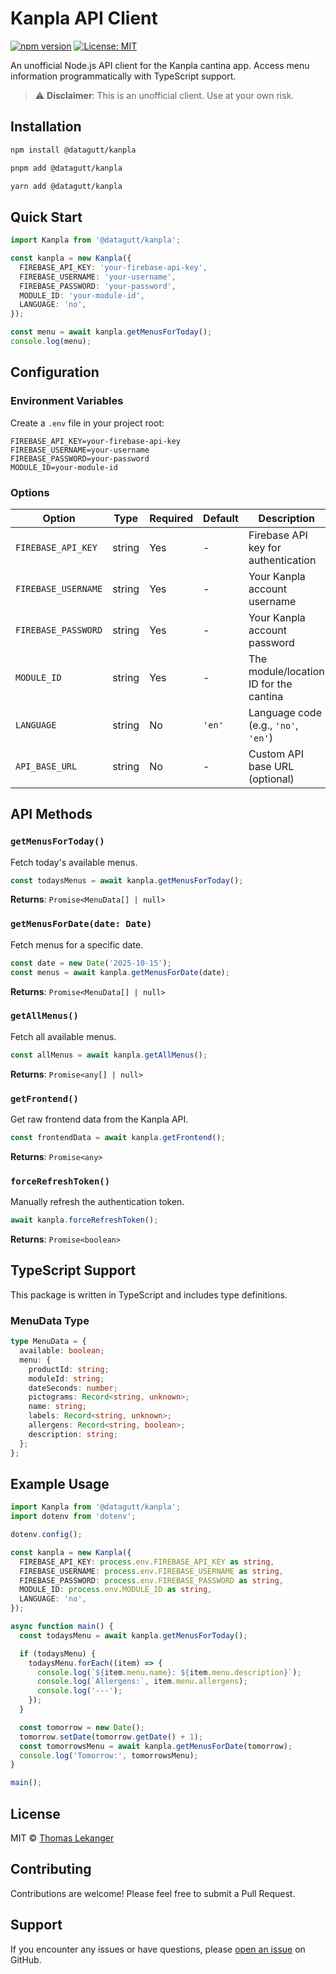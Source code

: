 # Kanpla API Client

[![npm version](https://img.shields.io/npm/v/@datagutt/kanpla.svg)](https://www.npmjs.com/package/@datagutt/kanpla)
[![License: MIT](https://img.shields.io/badge/License-MIT-yellow.svg)](https://opensource.org/licenses/MIT)

An unofficial Node.js API client for the Kanpla cantina app. Access menu information programmatically with TypeScript support.

> ⚠️ **Disclaimer**: This is an unofficial client. Use at your own risk.

## Installation

```bash
npm install @datagutt/kanpla
```

```bash
pnpm add @datagutt/kanpla
```

```bash
yarn add @datagutt/kanpla
```

## Quick Start

```typescript
import Kanpla from '@datagutt/kanpla';

const kanpla = new Kanpla({
  FIREBASE_API_KEY: 'your-firebase-api-key',
  FIREBASE_USERNAME: 'your-username',
  FIREBASE_PASSWORD: 'your-password',
  MODULE_ID: 'your-module-id',
  LANGUAGE: 'no',
});

const menu = await kanpla.getMenusForToday();
console.log(menu);
```

## Configuration

### Environment Variables

Create a `.env` file in your project root:

```env
FIREBASE_API_KEY=your-firebase-api-key
FIREBASE_USERNAME=your-username
FIREBASE_PASSWORD=your-password
MODULE_ID=your-module-id
```

### Options

| Option              | Type   | Required | Default | Description                            |
| ------------------- | ------ | -------- | ------- | -------------------------------------- |
| `FIREBASE_API_KEY`  | string | Yes      | -       | Firebase API key for authentication    |
| `FIREBASE_USERNAME` | string | Yes      | -       | Your Kanpla account username           |
| `FIREBASE_PASSWORD` | string | Yes      | -       | Your Kanpla account password           |
| `MODULE_ID`         | string | Yes      | -       | The module/location ID for the cantina |
| `LANGUAGE`          | string | No       | `'en'`  | Language code (e.g., `'no'`, `'en'`)   |
| `API_BASE_URL`      | string | No       | -       | Custom API base URL (optional)         |

## API Methods

### `getMenusForToday()`

Fetch today's available menus.

```typescript
const todaysMenus = await kanpla.getMenusForToday();
```

**Returns**: `Promise<MenuData[] | null>`

### `getMenusForDate(date: Date)`

Fetch menus for a specific date.

```typescript
const date = new Date('2025-10-15');
const menus = await kanpla.getMenusForDate(date);
```

**Returns**: `Promise<MenuData[] | null>`

### `getAllMenus()`

Fetch all available menus.

```typescript
const allMenus = await kanpla.getAllMenus();
```

**Returns**: `Promise<any[] | null>`

### `getFrontend()`

Get raw frontend data from the Kanpla API.

```typescript
const frontendData = await kanpla.getFrontend();
```

**Returns**: `Promise<any>`

### `forceRefreshToken()`

Manually refresh the authentication token.

```typescript
await kanpla.forceRefreshToken();
```

**Returns**: `Promise<boolean>`

## TypeScript Support

This package is written in TypeScript and includes type definitions.

### MenuData Type

```typescript
type MenuData = {
  available: boolean;
  menu: {
    productId: string;
    moduleId: string;
    dateSeconds: number;
    pictograms: Record<string, unknown>;
    name: string;
    labels: Record<string, unknown>;
    allergens: Record<string, boolean>;
    description: string;
  };
};
```

## Example Usage

```typescript
import Kanpla from '@datagutt/kanpla';
import dotenv from 'dotenv';

dotenv.config();

const kanpla = new Kanpla({
  FIREBASE_API_KEY: process.env.FIREBASE_API_KEY as string,
  FIREBASE_USERNAME: process.env.FIREBASE_USERNAME as string,
  FIREBASE_PASSWORD: process.env.FIREBASE_PASSWORD as string,
  MODULE_ID: process.env.MODULE_ID as string,
  LANGUAGE: 'no',
});

async function main() {
  const todaysMenu = await kanpla.getMenusForToday();

  if (todaysMenu) {
    todaysMenu.forEach((item) => {
      console.log(`${item.menu.name}: ${item.menu.description}`);
      console.log(`Allergens:`, item.menu.allergens);
      console.log('---');
    });
  }

  const tomorrow = new Date();
  tomorrow.setDate(tomorrow.getDate() + 1);
  const tomorrowsMenu = await kanpla.getMenusForDate(tomorrow);
  console.log('Tomorrow:', tomorrowsMenu);
}

main();
```

## License

MIT © [Thomas Lekanger](https://github.com/datagutt)

## Contributing

Contributions are welcome! Please feel free to submit a Pull Request.

## Support

If you encounter any issues or have questions, please [open an issue](https://github.com/datagutt/kanpla/issues) on GitHub.
